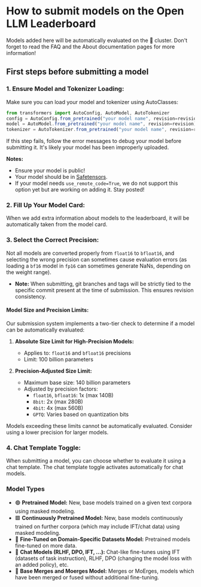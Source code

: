 # How to submit models on the Open LLM Leaderboard

Models added here will be automatically evaluated on the 🤗 cluster. Don't forget to read the FAQ and the About documentation pages for more information!

## First steps before submitting a model

### 1. Ensure Model and Tokenizer Loading:

Make sure you can load your model and tokenizer using AutoClasses:

```jsx
from transformers import AutoConfig, AutoModel, AutoTokenizer
config = AutoConfig.from_pretrained("your model name", revision=revision)
model = AutoModel.from_pretrained("your model name", revision=revision)
tokenizer = AutoTokenizer.from_pretrained("your model name", revision=revision)
```

If this step fails, follow the error messages to debug your model before submitting it. It's likely your model has been improperly uploaded.

**Notes:**

- Ensure your model is public!
- Your model should be in [Safetensors](https://github.com/huggingface/safetensors).
- If your model needs `use_remote_code=True`, we do not support this option yet but are working on adding it. Stay posted!

### 2. Fill Up Your Model Card:

When we add extra information about models to the leaderboard, it will be automatically taken from the model card.

### 3. Select the Correct Precision:

Not all models are converted properly from `float16` to `bfloat16`, and selecting the wrong precision can sometimes cause evaluation errors (as loading a `bf16` model in `fp16` can sometimes generate NaNs, depending on the weight range).

- **Note:** When submitting, git branches and tags will be strictly tied to the specific commit present at the time of submission. This ensures revision consistency.

#### Model Size and Precision Limits:
Our submission system implements a two-tier check to determine if a model can be automatically evaluated:

1. **Absolute Size Limit for High-Precision Models:**
   - Applies to: `float16` and `bfloat16` precisions
   - Limit: 100 billion parameters

2. **Precision-Adjusted Size Limit:**
   - Maximum base size: 140 billion parameters
   - Adjusted by precision factors:
     - `float16`, `bfloat16`: 1x (max 140B)
     - `8bit`: 2x (max 280B)
     - `4bit`: 4x (max 560B)
     - `GPTQ`: Varies based on quantization bits

Models exceeding these limits cannot be automatically evaluated. Consider using a lower precision for larger models.

### 4. Chat Template Toggle:

When submitting a model, you can choose whether to evaluate it using a chat template. The chat template toggle activates automatically for chat models.

### Model Types

- 🟢 **Pretrained Model:** New, base models trained on a given text corpora using masked modeling.
- 🟩 **Continuously Pretrained Model:** New, base models continuously trained on further corpora (which may include IFT/chat data) using masked modeling.
- 🔶 **Fine-Tuned on Domain-Specific Datasets Model:** Pretrained models fine-tuned on more data.
- 💬 **Chat Models (RLHF, DPO, IFT, ...):** Chat-like fine-tunes using IFT (datasets of task instruction), RLHF, DPO (changing the model loss with an added policy), etc.
- 🤝 **Base Merges and Moerges Model:** Merges or MoErges, models which have been merged or fused without additional fine-tuning.
